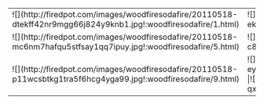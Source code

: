 <table><tbody>
<tr><td> ![](http://firedpot.com/images/woodfiresodafire/20110518-dtekff42nr9mgg66j824y9knb1.jpg!:woodfiresodafire/1.html)</td><td>![](http://firedpot.com/images/woodfiresodafire/20110518-ekqgfekbsichq5ijswim26x78x.jpg!:woodfiresodafire/2.html)</td><td>![](../../images/woodfiresodafire/20110518-ge18rp74yrr32n9td5xyxfpf97.jpg!:woodfiresodafire/3.html)</td><td>![](../../images/woodfiresodafire/20110518-e12u1bhhp4pbattas1x3c73fg3.jpg!:woodfiresodafire/4.html) </td></tr>
<tr><td> ![](http://firedpot.com/images/woodfiresodafire/20110518-mc6nm7hafqu5stfsay1qq7ipuy.jpg!:woodfiresodafire/5.html)</td><td>![](http://firedpot.com/images/woodfiresodafire/20110518-c8t1axa6mtuysqq1q5d9m6hbmw.jpg!:woodfiresodafire/6.html)</td><td>![](../../images/woodfiresodafire/20110518-csieb4hbhgfjgwjnwrffmrrufh.jpg!:woodfiresodafire/7.html)</td><td>![](../../images/woodfiresodafire/20110518-fmddsrrgmbsi9gyrqanrm4nixm.jpg!:woodfiresodafire/8.html) </td></tr>
<tr><td> ![](http://firedpot.com/images/woodfiresodafire/20110518-p11wcsbtkg1tra5f6hcg4yga99.jpg!:woodfiresodafire/9.html)</td><td>![](http://firedpot.com/images/woodfiresodafire/20110518-ey4gbg79hsw8mmibft83i69xwm.jpg!:woodfiresodafire/10.html) |![](../../images/woodfiresodafire/20110518-qxuxjeaxju4xbmamx7434pt9pa.jpg!:woodfiresodafire/11.html) </td><td> </td></tr>
</tbody></table>